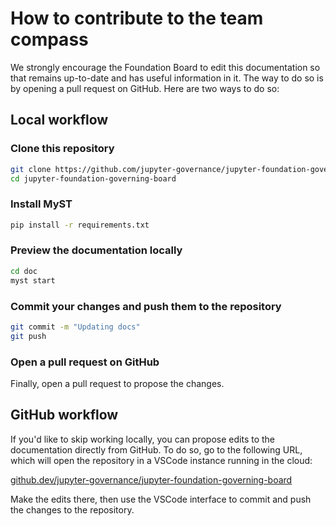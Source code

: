 # How to contribute to the team compass

We strongly encourage the Foundation Board to edit this documentation so that remains up-to-date and has useful information in it. The way to do so is by opening a pull request on GitHub. Here are two ways to do so:

## Local workflow

### Clone this repository

```bash
git clone https://github.com/jupyter-governance/jupyter-foundation-governing-board
cd jupyter-foundation-governing-board
```

### Install MyST

```bash
pip install -r requirements.txt
```

### Preview the documentation locally

```bash
cd doc
myst start
```

### Commit your changes and push them to the repository

```bash
git commit -m "Updating docs"
git push
```

### Open a pull request on GitHub

Finally, open a pull request to propose the changes.

## GitHub workflow

If you'd like to skip working locally, you can propose edits to the documentation directly from GitHub.
To do so, go to the following URL, which will open the repository in a VSCode instance running in the cloud:

[github.dev/jupyter-governance/jupyter-foundation-governing-board](https://github.dev/jupyter-governance/jupyter-foundation-governing-board)

Make the edits there, then use the VSCode interface to commit and push the changes to the repository.
